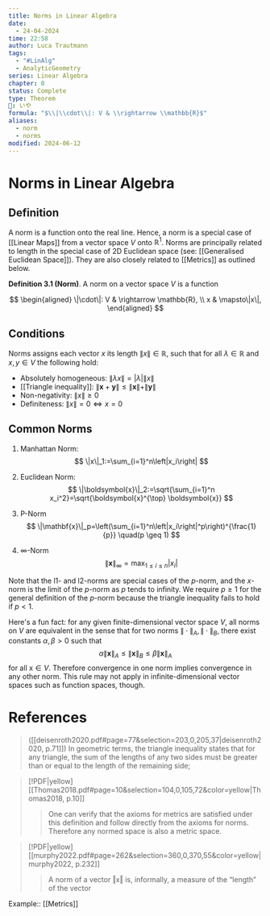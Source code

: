 ```yaml
---
title: Norms in Linear Algebra
date:
  - 24-04-2024
time: 22:58
author: Luca Trautmann
tags:
  - "#LinAlg"
  - AnalyticGeometry
series: Linear Algebra
chapter: 0
status: Complete
type: Theorem
🍙: いや
formula: "$\\|\\cdot\\|: V & \\rightarrow \\mathbb{R}$"
aliases:
  - norm
  - norms
modified: 2024-06-12
---
```

# Norms in Linear Algebra
## Definition
A norm is a function onto the real line. Hence, a norm is a special case of [[Linear Maps]] from a vector space $V$ onto $\mathbb{R}^1$. Norms are principally related to length in the special case of 2D Euclidean space (see: [[Generalised Euclidean Space]]). They are also closely related to [[Metrics]] as outlined below. 


**Definition 3.1 (Norm)**. A norm on a vector space $V$ is a function

$$
\begin{aligned}
\|\cdot\|: V & \rightarrow \mathbb{R}, \\
x & \mapsto\|x\|,
\end{aligned}
$$

## Conditions
Norms assigns each vector $x$ its length $\|x\| \in \mathbb{R}$, such that for all $\lambda \in \mathbb{R}$ and $x, y \in V$ the following hold:

- Absolutely homogeneous: $\|\lambda x\|=|\lambda|\|x\|$
- [[Triangle inequality]]: $\|\boldsymbol{x}+\boldsymbol{y}\| \leqslant\|\boldsymbol{x}\|+\|\boldsymbol{y}\|$
- Non-negativity: $\|x\| \geqslant 0$ 
- Definiteness: $\|x\|=0 \Longleftrightarrow x=0$


## Common Norms
1. Manhattan Norm: $$
\|x\|_1:=\sum_{i=1}^n\left|x_i\right|
$$
2. Euclidean Norm: 
$$
\|\boldsymbol{x}\|_2:=\sqrt{\sum_{i=1}^n x_i^2}=\sqrt{\boldsymbol{x}^{\top} \boldsymbol{x}}
$$
3. P-Norm
$$
\|\mathbf{x}\|_p=\left(\sum_{i=1}^n\left|x_i\right|^p\right)^{\frac{1}{p}} \quad(p \geq 1)
$$

4. $\infty$-Norm
$$
\|\mathbf{x}\|_{\infty}=\max _{1 \leq i \leq n}\left|x_i\right|
$$

Note that the l1- and l2-norms are special cases of the $p$-norm, and the $x$-norm is the limit of the $p$-norm as $p$ tends to infinity. We require $p \geq 1$ for the general definition of the $p$-norm because the triangle inequality fails to hold if $p<1$. 

Here's a fun fact: for any given finite-dimensional vector space $V$, all norms on $V$ are equivalent in the sense that for two norms $\|\cdot\|_A,\|\cdot\|_B$, there exist constants $\alpha, \beta>0$ such that
$$
\alpha\|\mathbf{x}\|_A \leq\|\mathbf{x}\|_B \leq \beta\|\mathbf{x}\|_A
$$
for all $\mathrm{x} \in V$. Therefore convergence in one norm implies convergence in any other norm. This rule may not apply in infinite-dimensional vector spaces such as function spaces, though.

# References

> ([[deisenroth2020.pdf#page=77&selection=203,0,205,37|deisenroth2020, p.71]])
> In geometric terms, the triangle inequality states that for any triangle, the sum of the lengths of any two sides must be greater than or equal to the length of the remaining side; 

> [!PDF|yellow] [[Thomas2018.pdf#page=10&selection=104,0,105,72&color=yellow|Thomas2018, p.10]]
> > One can verify that the axioms for metrics are satisfied under this definition and follow directly from the axioms for norms. Therefore any normed space is also a metric space.


> [!PDF|yellow] [[murphy2022.pdf#page=262&selection=360,0,370,55&color=yellow|murphy2022, p.232]]
> > A norm of a vector ‖x‖ is, informally, a measure of the “length” of the vector



Example:: [[Metrics]]
